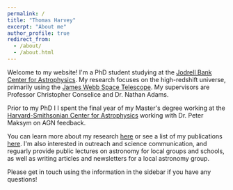 ```yaml
---
permalink: /
title: "Thomas Harvey"
excerpt: "About me"
author_profile: true
redirect_from: 
  - /about/
  - /about.html
---
```


Welcome to my website! I'm a PhD student studying at the [Jodrell Bank Center for Astrophysics](https://www.jodrellbank.manchester.ac.uk/). My research focuses on the high-redshift universe, primarily using the [James Webb Space Telescope](https://www.jwst.nasa.gov/). My supervisors are Professor Christopher Conselice and Dr. Nathan Adams. 

Prior to my PhD I I spent the final year of my Master's degree working at the [Harvard-Smithsonian Center for Astrophysics](https://cfa.harvard.edu) working with Dr. Peter Maksym on AGN feedback. 

You can learn more about my research [here](http://www.thomas-harvey.com/research/) or see a list of my publications [here](http://www.thomas-harvey.com/research/). I'm also interested in outreach and science communication, and reguarly provide public lectures on astronomy for local groups and schools, as well as writing articles and newsletters for a local astronomy group.

Please get in touch using the information in the sidebar if you have any questions!
